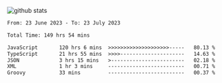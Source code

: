 
![github stats](https://github-readme-stats.vercel.app/api?username=realmahd1&show_icons=true&theme=codeSTACKr&hide_rank=true&count_private=true)

<!--START_SECTION:waka-->

```txt
From: 23 June 2023 - To: 23 July 2023

Total Time: 149 hrs 54 mins

JavaScript       120 hrs 6 mins  >>>>>>>>>>>>>>>>>>>>-----   80.13 %
TypeScript       21 hrs 55 mins  >>>>---------------------   14.63 %
JSON             3 hrs 15 mins   >------------------------   02.18 %
XML              1 hr 3 mins     -------------------------   00.71 %
Groovy           33 mins         -------------------------   00.37 %
```

<!--END_SECTION:waka-->
